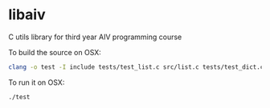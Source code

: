 # libaiv
C utils library for third year AIV programming course

To build the source on OSX:
```bash
clang -o test -I include tests/test_list.c src/list.c tests/test_dict.c src/dict.c tests/main.c
```
To run it on OSX:
```bash
./test
```
